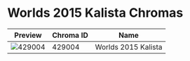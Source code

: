# Worlds 2015 Kalista Chromas

| Preview | Chroma ID | Name |
|---------|-----------|------|
| ![429004](https://raw.communitydragon.org/latest/plugins/rcp-be-lol-game-data/global/default/v1/champion-chroma-images/429/429004.png) | 429004 | Worlds 2015 Kalista |